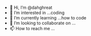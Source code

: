 - 👋 Hi, I’m @dahghreat
- 👀 I’m interested in ...coding 
- 🌱 I’m currently learning ...how to code
- 💞️ I’m looking to collaborate on ...
- 📫 How to reach me ...

<!---
dahghreat/dahghreat is a ✨ special ✨ repository because its `README.md` (this file) appears on your GitHub profile.
You can click the Preview link to take a look at your changes.
--->
